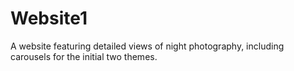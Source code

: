 # Website1
A website featuring detailed views of night photography, including carousels for the initial two themes.
